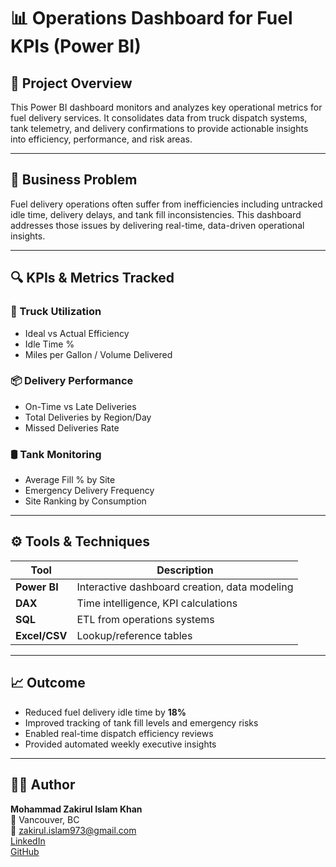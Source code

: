 # 📊 Operations Dashboard for Fuel KPIs (Power BI)

## 🧭 Project Overview

This Power BI dashboard monitors and analyzes key operational metrics for fuel delivery services. It consolidates data from truck dispatch systems, tank telemetry, and delivery confirmations to provide actionable insights into efficiency, performance, and risk areas.

---

## 🎯 Business Problem

Fuel delivery operations often suffer from inefficiencies including untracked idle time, delivery delays, and tank fill inconsistencies. This dashboard addresses those issues by delivering real-time, data-driven operational insights.

---

## 🔍 KPIs & Metrics Tracked

### 🚚 Truck Utilization
- Ideal vs Actual Efficiency
- Idle Time %
- Miles per Gallon / Volume Delivered

### 📦 Delivery Performance
- On-Time vs Late Deliveries
- Total Deliveries by Region/Day
- Missed Deliveries Rate

### 🛢️ Tank Monitoring
- Average Fill % by Site
- Emergency Delivery Frequency
- Site Ranking by Consumption

---

## ⚙️ Tools & Techniques

| Tool        | Description                                              |
|-------------|----------------------------------------------------------|
| **Power BI**| Interactive dashboard creation, data modeling            |
| **DAX**     | Time intelligence, KPI calculations                      |
| **SQL**     | ETL from operations systems                              |
| **Excel/CSV**| Lookup/reference tables                                 |

---

## 📈 Outcome

- Reduced fuel delivery idle time by **18%**
- Improved tracking of tank fill levels and emergency risks
- Enabled real-time dispatch efficiency reviews
- Provided automated weekly executive insights

---

## 👨‍💼 Author

**Mohammad Zakirul Islam Khan**  
📍 Vancouver, BC  
📧 zakirul.islam973@gmail.com  
[LinkedIn](https://www.linkedin.com/in/mzik)  
[GitHub](https://github.com/data-analyst-portfolio-web)
